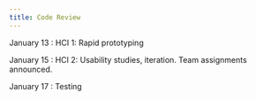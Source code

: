 ```yaml
---
title: Code Review
---
```


January 13
: HCI 1: Rapid prototyping

January 15
: HCI 2: Usability studies, iteration. Team assignments announced.

January 17
: Testing
